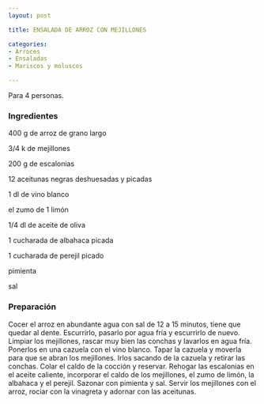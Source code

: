 ```yaml
---
layout: post

title: ENSALADA DE ARROZ CON MEJILLONES

categories:
- Arroces
- Ensaladas
- Mariscos y moluscos

---
```

Para 4 personas.

<h3>Ingredientes</h3>

400 g de arroz de grano largo

3/4 k de mejillones

200 g de escalonias

12 aceitunas negras deshuesadas y picadas

1 dl de vino blanco

el zumo de 1 limón

1/4 dl de aceite de oliva

1 cucharada de albahaca picada

1 cucharada de perejil picado

pimienta

sal

<h3>Preparación</h3>

Cocer el arroz en abundante agua con sal de 12 a 15 minutos, tiene que quedar al dente. Escurrirlo, pasarlo por agua fría y escurrirlo de nuevo. Limpiar los mejillones, rascar muy bien las conchas y lavarlos en agua fría. Ponerlos en una cazuela con el vino blanco. Tapar la cazuela y moverla para que se abran los mejillones. Irlos sacando de la cazuela y retirar las conchas. Colar el caldo de la cocción y reservar. Rehogar las escalonias en el aceite caliente, incorporar el caldo de los mejillones, el zumo de limón, la albahaca y el perejil. Sazonar con pimienta y sal. Servir los mejillones con el arroz, rociar con la vinagreta y adornar con las aceitunas.

